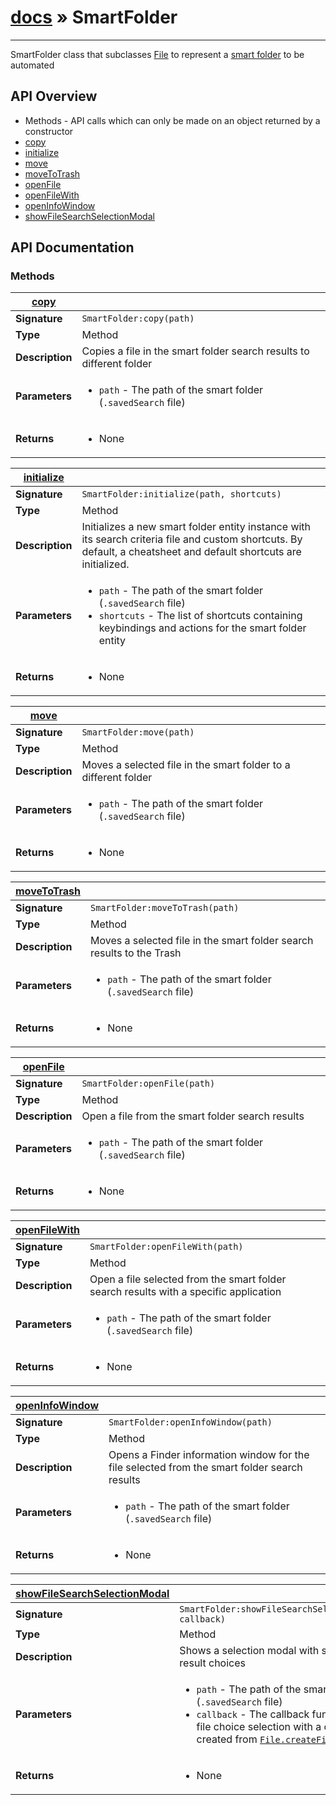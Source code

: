 # [docs](index.md) » SmartFolder
---

SmartFolder class that subclasses [File](File.html) to represent a [smart folder](https://support.apple.com/kb/PH25589) to be automated


## API Overview
* Methods - API calls which can only be made on an object returned by a constructor
 * [copy](#copy)
 * [initialize](#initialize)
 * [move](#move)
 * [moveToTrash](#moveToTrash)
 * [openFile](#openFile)
 * [openFileWith](#openFileWith)
 * [openInfoWindow](#openInfoWindow)
 * [showFileSearchSelectionModal](#showFileSearchSelectionModal)

## API Documentation

### Methods

| [copy](#copy)         |                                                                                     |
| --------------------------------------------|-------------------------------------------------------------------------------------|
| **Signature**                               | `SmartFolder:copy(path)`                                                                    |
| **Type**                                    | Method                                                                     |
| **Description**                             | Copies a file in the smart folder search results to different folder                                                                     |
| **Parameters**                              | <ul><li>`path` - The path of the smart folder (`.savedSearch` file)</li></ul> |
| **Returns**                                 | <ul><li>None</li></ul>          |

| [initialize](#initialize)         |                                                                                     |
| --------------------------------------------|-------------------------------------------------------------------------------------|
| **Signature**                               | `SmartFolder:initialize(path, shortcuts)`                                                                    |
| **Type**                                    | Method                                                                     |
| **Description**                             | Initializes a new smart folder entity instance with its search criteria file and custom shortcuts. By default, a cheatsheet and default shortcuts are initialized.                                                                     |
| **Parameters**                              | <ul><li>`path` - The path of the smart folder (`.savedSearch` file)</li><li>`shortcuts` - The list of shortcuts containing keybindings and actions for the smart folder entity</li></ul> |
| **Returns**                                 | <ul><li>None</li></ul>          |

| [move](#move)         |                                                                                     |
| --------------------------------------------|-------------------------------------------------------------------------------------|
| **Signature**                               | `SmartFolder:move(path)`                                                                    |
| **Type**                                    | Method                                                                     |
| **Description**                             | Moves a selected file in the smart folder to a different folder                                                                     |
| **Parameters**                              | <ul><li>`path` - The path of the smart folder (`.savedSearch` file)</li></ul> |
| **Returns**                                 | <ul><li>None</li></ul>          |

| [moveToTrash](#moveToTrash)         |                                                                                     |
| --------------------------------------------|-------------------------------------------------------------------------------------|
| **Signature**                               | `SmartFolder:moveToTrash(path)`                                                                    |
| **Type**                                    | Method                                                                     |
| **Description**                             | Moves a selected file in the smart folder search results to the Trash                                                                     |
| **Parameters**                              | <ul><li>`path` - The path of the smart folder (`.savedSearch` file)</li></ul> |
| **Returns**                                 | <ul><li>None</li></ul>          |

| [openFile](#openFile)         |                                                                                     |
| --------------------------------------------|-------------------------------------------------------------------------------------|
| **Signature**                               | `SmartFolder:openFile(path)`                                                                    |
| **Type**                                    | Method                                                                     |
| **Description**                             | Open a file from the smart folder search results                                                                     |
| **Parameters**                              | <ul><li>`path` - The path of the smart folder (`.savedSearch` file)</li></ul> |
| **Returns**                                 | <ul><li>None</li></ul>          |

| [openFileWith](#openFileWith)         |                                                                                     |
| --------------------------------------------|-------------------------------------------------------------------------------------|
| **Signature**                               | `SmartFolder:openFileWith(path)`                                                                    |
| **Type**                                    | Method                                                                     |
| **Description**                             | Open a file selected from the smart folder search results with a specific application                                                                     |
| **Parameters**                              | <ul><li>`path` - The path of the smart folder (`.savedSearch` file)</li></ul> |
| **Returns**                                 | <ul><li>None</li></ul>          |

| [openInfoWindow](#openInfoWindow)         |                                                                                     |
| --------------------------------------------|-------------------------------------------------------------------------------------|
| **Signature**                               | `SmartFolder:openInfoWindow(path)`                                                                    |
| **Type**                                    | Method                                                                     |
| **Description**                             | Opens a Finder information window for the file selected from the smart folder search results                                                                     |
| **Parameters**                              | <ul><li>`path` - The path of the smart folder (`.savedSearch` file)</li></ul> |
| **Returns**                                 | <ul><li>None</li></ul>          |

| [showFileSearchSelectionModal](#showFileSearchSelectionModal)         |                                                                                     |
| --------------------------------------------|-------------------------------------------------------------------------------------|
| **Signature**                               | `SmartFolder:showFileSearchSelectionModal(path, callback)`                                                                    |
| **Type**                                    | Method                                                                     |
| **Description**                             | Shows a selection modal with smart folder search result choices                                                                     |
| **Parameters**                              | <ul><li>`path` - The path of the smart folder (`.savedSearch` file)</li><li>`callback` - The callback function invoked on a file choice selection with a choice object created from [`File.createFileChoices`](File.html#createFileChoices)</li></ul> |
| **Returns**                                 | <ul><li>None</li></ul>          |

